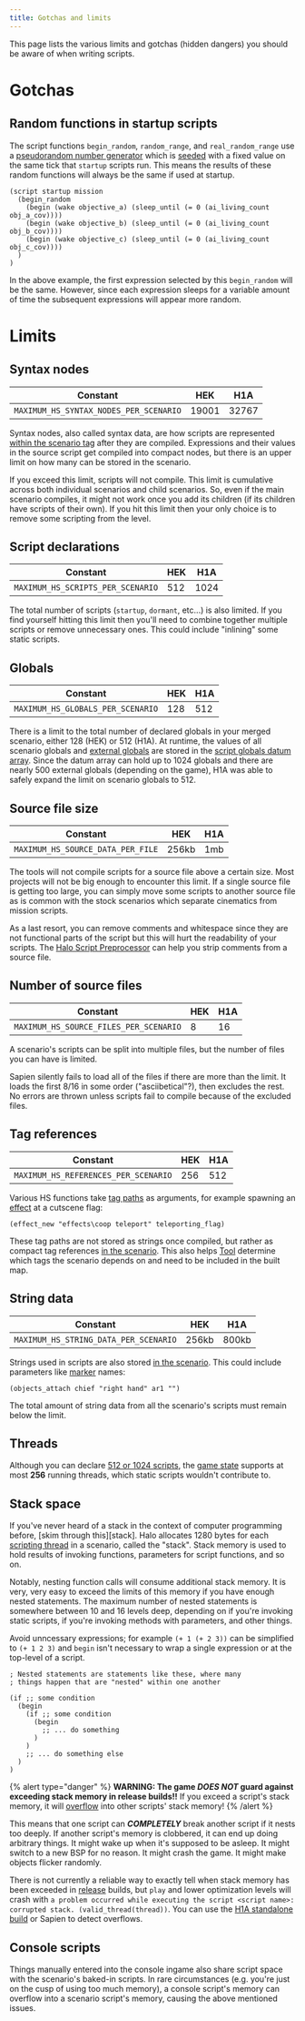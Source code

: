 ```yaml
---
title: Gotchas and limits
---
```

This page lists the various limits and gotchas (hidden dangers) you should be aware of when writing scripts.

# Gotchas
## Random functions in startup scripts
The script functions `begin_random`, `random_range`, and `real_random_range` use a [pseudorandom number generator][rng] which is [seeded][rng-seed] with a fixed value on the same tick that `startup` scripts run. This means the results of these random functions will always be the same if used at startup.

```hsc
(script startup mission
  (begin_random
    (begin (wake objective_a) (sleep_until (= 0 (ai_living_count obj_a_cov))))
    (begin (wake objective_b) (sleep_until (= 0 (ai_living_count obj_b_cov))))
    (begin (wake objective_c) (sleep_until (= 0 (ai_living_count obj_c_cov))))
  )
)
```

In the above example, the first expression selected by this `begin_random` will be the same. However, since each expression sleeps for a variable amount of time the subsequent expressions will appear more random.

# Limits
## Syntax nodes
| Constant                             | HEK | H1A |
|--------------------------------------|-----|-----|
|`MAXIMUM_HS_SYNTAX_NODES_PER_SCENARIO`|19001|32767|

Syntax nodes, also called syntax data, are how scripts are represented [within the scenario tag](~scenario#tag-field-script-syntax-data) after they are compiled. Expressions and their values in the source script get compiled into compact nodes, but there is an upper limit on how many can be stored in the scenario.

If you exceed this limit, scripts will not compile. This limit is cumulative across both individual scenarios and child scenarios. So, even if the main scenario compiles, it might not work once you add its children (if its children have scripts of their own). If you hit this limit then your only choice is to remove some scripting from the level.

## Script declarations
| Constant                        | HEK | H1A |
|---------------------------------|-----|-----|
|`MAXIMUM_HS_SCRIPTS_PER_SCENARIO`|512  |1024 |

The total number of scripts (`startup`, `dormant`, etc...) is also limited. If you find yourself hitting this limit then you'll need to combine together multiple scripts or remove unnecessary ones. This could include "inlining" some static scripts.

## Globals
| Constant                        | HEK | H1A |
|---------------------------------|-----|-----|
|`MAXIMUM_HS_GLOBALS_PER_SCENARIO`|128  |512  |

There is a limit to the total number of declared globals in your merged scenario, either 128 (HEK) or 512 (H1A). At runtime, the values of all scenario globals and [external globals](#external-globals) are stored in the [script globals datum array](~game-state#datum-arrays). Since the datum array can hold up to 1024 globals and there are nearly 500 external globals (depending on the game), H1A was able to safely expand the limit on scenario globals to 512.

## Source file size
| Constant                        | HEK | H1A |
|---------------------------------|-----|-----|
|`MAXIMUM_HS_SOURCE_DATA_PER_FILE`|256kb|1mb  |

The tools will not compile scripts for a source file above a certain size. Most projects will not be big enough to encounter this limit. If a single source file is getting too large, you can simply move some scripts to another source file as is common with the stock scenarios which separate cinematics from mission scripts.

As a last resort, you can remove comments and whitespace since they are not functional parts of the script but this will hurt the readability of your scripts. The [Halo Script Preprocessor](~) can help you strip comments from a source file.

## Number of source files
| Constant                             | HEK | H1A |
|--------------------------------------|-----|-----|
|`MAXIMUM_HS_SOURCE_FILES_PER_SCENARIO`| 8   | 16  |

A scenario's scripts can be split into multiple files, but the number of files you can have is limited.

Sapien silently fails to load all of the files if there are more than the limit. It loads the first 8/16 in some order ("asciibetical"?), then excludes the rest. No errors are thrown unless scripts fail to compile because of the excluded files.

## Tag references
| Constant                             | HEK | H1A |
|--------------------------------------|-----|-----|
|`MAXIMUM_HS_REFERENCES_PER_SCENARIO`  | 256 | 512 |

Various HS functions take [tag paths](~general/tags#tag-paths-and-references) as arguments, for example spawning an [effect](~) at a cutscene flag:

```hsc
(effect_new "effects\coop teleport" teleporting_flag)
```

These tag paths are not stored as strings once compiled, but rather as compact tag references [in the scenario](~scenario#tag-field-references). This also helps [Tool](~h1-tool) determine which tags the scenario depends on and need to be included in the built map.

## String data
| Constant                             | HEK | H1A |
|--------------------------------------|-----|-----|
|`MAXIMUM_HS_STRING_DATA_PER_SCENARIO` |256kb|800kb|

Strings used in scripts are also stored [in the scenario](~scenario#tag-field-script-string-data). This could include parameters like [marker](~gbxmodel#markers) names:

```hsc
(objects_attach chief "right hand" ar1 "")
```

The total amount of string data from all the scenario's scripts must remain below the limit.

## Threads
Although you can declare [512 or 1024 scripts](#script-declarations), the [game state](~game-state#datum-arrays) supports at most **256** running threads, which static scripts wouldn't contribute to.

## Stack space
If you've never heard of a stack in the context of computer programming before,
[skim through this][stack]. Halo allocates 1280 bytes for each [scripting thread](~scripting#script-threads) in a scenario, called the "stack". Stack memory is used to hold results of invoking functions, parameters for script functions, and so on.

Notably, nesting function calls will consume additional stack memory. It is very, very easy to exceed the limits of this memory if you have enough nested statements. The maximum number of nested statements is somewhere between 10 and 16 levels deep, depending on if you're invoking static scripts, if you're invoking methods with parameters, and other things.

Avoid unncessary expressions; for example `(+ 1 (+ 2 3))` can be simplified to `(+ 1 2 3)` and `begin` isn't necessary to wrap a single expression or at the top-level of a script.

```hsc
; Nested statements are statements like these, where many
; things happen that are "nested" within one another

(if ;; some condition
  (begin
    (if ;; some condition
      (begin
        ;; ... do something
      )
    )
    ;; ... do something else
  )
)
```

{% alert type="danger" %}
**WARNING: The game *DOES NOT* guard against exceeding stack memory in release builds!!** If you exceed a script's stack memory, it will [overflow](http://en.wikipedia.org/wiki/Buffer_overflow) into other scripts' stack memory!
{% /alert %}

This means that one script can ***COMPLETELY*** break another script if it nests too deeply. If another script's memory is clobbered, it can end up doing arbitrary things. It might wake up when it's supposed to be asleep. It might switch to a new BSP for no reason. It might crash the game. It might make objects flicker randomly.

There is not currently a reliable way to exactly tell when stack memory has been exceeded in [release](~blam#build-types) builds, but `play` and lower optimization levels will crash with `a problem occurred while executing the script <script name>: corrupted stack. (valid_thread(thread))`. You can use the [H1A standalone build](~h1-standalone-build) or Sapien to detect overflows.

## Console scripts
Things manually entered into the console ingame also share script space with the scenario's baked-in scripts. In rare circumstances (e.g. you're just on the cusp of using too much memory), a console script's memory can overflow into a scenario script's memory, causing the above mentioned issues.

[rng]: https://en.wikipedia.org/wiki/Pseudorandom_number_generator
[rng-seed]: https://en.wikipedia.org/wiki/Random_seed